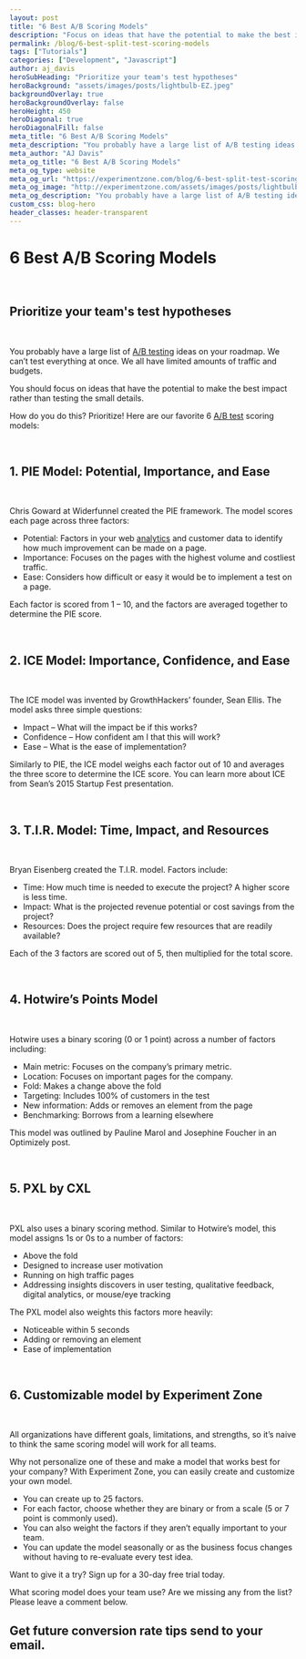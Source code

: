 ```yaml
---
layout: post
title: "6 Best A/B Scoring Models"
description: "Focus on ideas that have the potential to make the best impact rather than testing the small details."
permalink: /blog/6-best-split-test-scoring-models
tags: ["Tutorials"]
categories: ["Development", "Javascript"]
author: aj_davis
heroSubHeading: "Prioritize your team's test hypotheses"
heroBackground: "assets/images/posts/lightbulb-EZ.jpeg"
backgroundOverlay: true
heroBackgroundOverlay: false
heroHeight: 450
heroDiagonal: true
heroDiagonalFill: false
meta_title: "6 Best A/B Scoring Models"
meta_description: "You probably have a large list of A/B testing ideas on your roadmap. We can’t test everything at once. We all have limited amounts of traffic and budgets. You should focus on ideas that have the potential to make the best impact rather than testing the small details."
meta_author: "AJ Davis"
meta_og_title: "6 Best A/B Scoring Models"
meta_og_type: website
meta_og_url: "https://experimentzone.com/blog/6-best-split-test-scoring-models"
meta_og_image: "http://experimentzone.com/assets/images/posts/lightbulb-EZ.jpeg"
meta_og_description: "You probably have a large list of A/B testing ideas on your roadmap. We can’t test everything at once. We all have limited amounts of traffic and budgets. You should focus on ideas that have the potential to make the best impact rather than testing the small details."
custom_css: blog-hero
header_classes: header-transparent
---
```


# 6 Best A/B Scoring Models

&nbsp;

## Prioritize your team's test hypotheses

&nbsp;

You probably have a large list of <a class="glossary-word" href="https://experimentzone.com/support/glossary/#AB-Testing">A/B testing</a> ideas on your roadmap. We can’t test everything at once. We all have limited amounts of traffic and budgets.

You should focus on ideas that have the potential to make the best impact rather than testing the small details.

How do you do this? Prioritize! Here are our favorite 6 <a class="glossary-word" href="https://experimentzone.com/support/glossary/#AB-Testing">A/B test</a> scoring models:

&nbsp;

## 1. PIE Model: Potential, Importance, and Ease

&nbsp;

Chris Goward at Widerfunnel created the PIE framework. The model scores each page across three factors:

- Potential: Factors in your web <a class="glossary-word" href="https://experimentzone.com/support/glossary/#Analytics">analytics</a> and customer data to identify how much improvement can be made on a page.
- Importance: Focuses on the pages with the highest volume and costliest traffic.
- Ease: Considers how difficult or easy it would be to implement a test on a page.

Each factor is scored from 1 – 10, and the factors are averaged together to determine the PIE score.

&nbsp;

## 2. ICE Model: Importance, Confidence, and Ease

&nbsp;

The ICE model was invented by GrowthHackers’ founder, Sean Ellis. The model asks three simple questions:

- Impact – What will the impact be if this works?
- Confidence – How confident am I that this will work?
- Ease – What is the ease of implementation?

Similarly to PIE, the ICE model weighs each factor out of 10 and averages the three score to determine the ICE score. You can learn more about ICE from Sean’s 2015 Startup Fest presentation.

&nbsp;

## 3. T.I.R. Model: Time, Impact, and Resources

&nbsp;

Bryan Eisenberg created the T.I.R. model. Factors include:

- Time: How much time is needed to execute the project? A higher score is less time.
- Impact: What is the projected revenue potential or cost savings from the project?
- Resources: Does the project require few resources that are readily available?

Each of the 3 factors are scored out of 5, then multiplied for the total score.

&nbsp;

## 4. Hotwire’s Points Model

&nbsp;

Hotwire uses a binary scoring (0 or 1 point) across a number of factors including:

- Main metric: Focuses on the company’s primary metric.
- Location: Focuses on important pages for the company.
- Fold: Makes a change above the fold
- Targeting: Includes 100% of customers in the test
- New information: Adds or removes an element from the page
- Benchmarking: Borrows from a learning elsewhere

This model was outlined by Pauline Marol and Josephine Foucher in an Optimizely post.

&nbsp;

## 5. PXL by CXL

&nbsp;

PXL also uses a binary scoring method. Similar to Hotwire’s model, this model assigns 1s or 0s to a number of factors:

- Above the fold
- Designed to increase user motivation
- Running on high traffic pages
- Addressing insights discovers in user testing, qualitative feedback, digital analytics, or mouse/eye tracking

The PXL model also weights this factors more heavily:

- Noticeable within 5 seconds
- Adding or removing an element
- Ease of implementation

&nbsp;

## 6. Customizable model by Experiment Zone

&nbsp;

All organizations have different goals, limitations, and strengths, so it’s naive to think the same scoring model will work for all teams.

Why not personalize one of these and make a model that works best for your company? With Experiment Zone, you can easily create and customize your own model.

- You can create up to 25 factors.
- For each factor, choose whether they are binary or from a scale (5 or 7 point is commonly used).
- You can also weight the factors if they aren’t equally important to your team.
- You can update the model seasonally or as the business focus changes without having to re-evaluate every test idea.

Want to give it a try? Sign up for a 30-day free trial today.

What scoring model does your team use? Are we missing any from the list? Please leave a comment below.

<div class="strip-grey pt-5 pb-5 mt-5 team-summary">
  <div class="container justify-content-center">
    <!-- <div class="row"> -->
    <div class="col-12">
      <h2 class="mb-n2 text-center">
        Get future conversion rate tips send to your email.
      </h2>
      <div class="_form_11"></div>
      <script
        src="https://experimentzone.activehosted.com/f/embed.php?id=11"
        type="text/javascript"
        charset="utf-8"
      ></script>
    </div>
  </div>
  <!-- </div> -->
</div>
